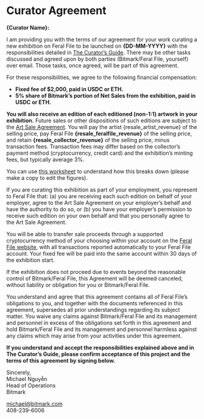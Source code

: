 # Curator Agreement

**{Curator Name}:**

I am providing you with the terms of our agreement for your work curating a new exhibition on Feral File to be launched on **{DD-MM-YYYY}** with the responsibilities detailed in [The Curator’s Guide](https://docs.google.com/document/d/1g6F7IiDB5D3jWExJ8-HHfJdtZB5TlB-s-Zkuz5bztTI/edit?usp=sharing). There may be other tasks discussed and agreed upon by both parties (Bitmark/Feral File, yourself) over email. Those tasks, once agreed, will be part of this agreement.

For these responsibilities, we agree to the following financial compensation:

- **Fixed fee of $2,000, paid in USDC or ETH.**
- **5% share of Bitmark’s portion of Net Sales from the exhibition, paid in USDC or ETH.**

**You will also receive an edition of each editioned (non-1:1) artwork in your exhibition.** Future sales or other dispositions of such editions are subject to the [Art Sale Agreement](https://feralfile.com/docs/art-sale-agreement). You will pay the artist {resale_artist_revenue} of the selling price, pay Feral File **{resale_feralfile_revenue}** of the selling price, and retain **{resale_collector_revenue}** of the selling price, minus transaction fees. Transaction fees may differ based on the collector’s payment method (cryptocurrency, credit card) and the exhibition’s minting fees, but typically average 3%.

You can use [this worksheet](https://docs.google.com/spreadsheets/d/1BDCeAIfsxmPHcalPhoXHGnnNEOFHJUtT6tN3qyfrlc8/edit#gid=57783252) to understand how this breaks down (please make a copy to edit the figures).

If you are curating this exhibition as part of your employment, you represent to Feral File that: (a) you are receiving each such edition on behalf of your employer, agree to the Art Sale Agreement on your employer’s behalf and have the authority to do so, or (b) you have your employer’s permission to receive such edition on your own behalf and that you personally agree to the Art Sale Agreement.

You will be able to transfer sale proceeds through a supported cryptocurrency method of your choosing within your account on the [Feral File website](https://feralfile.com), with all transactions reported automatically to your Feral File account. Your fixed fee will be paid into the same account within 30 days of the exhibition start.

If the exhibition does not proceed due to events beyond the reasonable control of Bitmark/Feral File, this Agreement will be deemed canceled, without liability or obligation for you or Bitmark/Feral File.

You understand and agree that this agreement contains all of Feral File’s obligations to you, and together with the documents referenced in this agreement, supersedes all prior understandings regarding its subject matter. You waive any claims against Bitmark/Feral File and its management and personnel in excess of the obligations set forth in this agreement and hold Bitmark/Feral File and its management and personnel harmless against any claims which may arise from your activities under this agreement. 

**If you understand and accept the responsibilities explained above and in The Curator’s Guide, please confirm acceptance of this project and the terms of this agreement by signing below.**

Sincerely,
<br>Michael Nguyễn
<br>Head of Operations
<br>Bitmark

[michael@bitmark.com](mailto:michael@bitmark.com)
<br>408-239-6006
